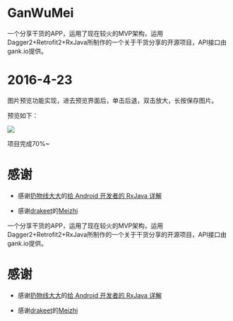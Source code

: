 # GanWuMei
一个分享干货的APP，运用了现在较火的MVP架构，运用Dagger2+Retrofit2+RxJava所制作的一个关于干货分享的开源项目，API接口由gank.io提供。

# 2016-4-23
图片预览功能实现，进去预览界面后，单击后退，双击放大，长按保存图片。

预览如下：

![](http://7xs99u.com1.z0.glb.clouddn.com/image%2Fgif%2FGanWu.gif)

项目完成70%~
# 感谢

- 感谢[扔物线大大](https://github.com/rengwuxian)的[给 Android 开发者的 RxJava 详解](http://gank.io/post/560e15be2dca930e00da1083)

- 感谢[drakeet](https://drakeet.me/)的[Meizhi](https://github.com/drakeet/Meizhi)


一个分享干货的APP，运用了现在较火的MVP架构，运用Dagger2+Retrofit2+RxJava所制作的一个关于干货分享的开源项目，API接口由gank.io提供。

# 感谢
- 感谢[扔物线大大](https://github.com/rengwuxian)的[给 Android 开发者的 RxJava 详解](http://gank.io/post/560e15be2dca930e00da1083)

- 感谢[drakeet](https://drakeet.me/)的[Meizhi](https://github.com/drakeet/Meizhi)
